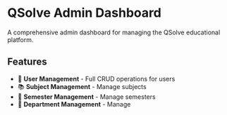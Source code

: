 # QSolve Admin Dashboard

A comprehensive admin dashboard for managing the QSolve educational platform.

## Features

- 👥 **User Management** - Full CRUD operations for users
- 📚 **Subject Management** - Manage subjects
- 📅 **Semester Management** - Manage semesters
- 🏢 **Department Management** - Manage